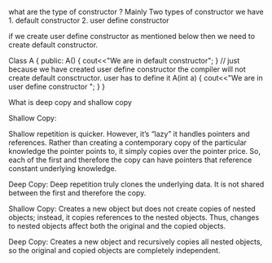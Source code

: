 
what are the type of constructor ?
Mainly Two types of constructor we have 
    1. default constructor 
    2. user define constructor

if we create user define constructor as mentioned below then we need to create default constructor. 

Class A 
{
    public:
        A()
        {
            cout<<"We are in default constructor";
        } 
        // just because we have created user define constructor the compiler will not create default consctructor. user has to define it 
        A(int a)
        {
            cout<<"We are in user define constructor ";
        }
}


What is deep copy and shallow copy

Shallow Copy: 

Shallow repetition is quicker. However, it’s “lazy” it handles pointers and references. Rather than creating a contemporary copy of the particular knowledge the pointer points to, it simply copies over the pointer price. So, each of the first and therefore the copy can have pointers that reference constant underlying knowledge.


Deep Copy:
Deep repetition truly clones the underlying data. It is not shared between the first and therefore the copy.


Shallow Copy: Creates a new object but does not create copies of nested objects; instead, it copies references to the nested objects. Thus, changes to nested objects affect both the original and the copied objects.

Deep Copy: Creates a new object and recursively copies all nested objects, so the original and copied objects are completely independent.



